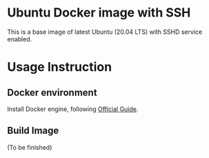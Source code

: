 # Ubuntu Docker image with SSH
This is a base image of latest Ubuntu (20.04 LTS) with SSHD service enabled.

# Usage Instruction
## Docker environment
Install Docker engine, following [Official Guide](https://docs.docker.com/engine/install/).

## Build Image

(To be finished)